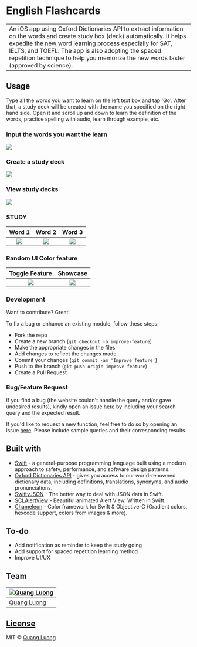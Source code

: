 # English Flashcards

<table>
<tr>
<td>
  An iOS app using Oxford Dictionaries API to extract information on the words and create study box (deck) automatically. It helps expedite the new word learning process especially for SAT, IELTS, and TOEFL. The app is also adopting the spaced repetition technique to help you memorize the new words faster (approved by science).
</td>
</tr>
</table>

## Usage
Type all the words you want to learn on the left text box and tap 'Go'. After that, a study deck will be created with the name you specified on the right hand side. Open it and scroll up and down to learn the definition of the words, practice spelling with audio, learn through example, etc.

### Input the words you want the learn
![](https://github.com/quanglddev/English-Flashcards/blob/media/landing_screen.PNG?raw=true)

### Create a study deck
![](https://github.com/quanglddev/English-Flashcards/blob/media/create_box.PNG?raw=true)

### View study decks
![](https://github.com/quanglddev/English-Flashcards/blob/media/landing_screen_with_box.PNG?raw=true)

### STUDY
Word 1 | Word 2 | Word 3
:-------------------------:|:-------------------------:|:-------------------------:
![](https://github.com/quanglddev/English-Flashcards/blob/media/study_1.PNG) | ![](https://github.com/quanglddev/English-Flashcards/blob/media/IMG_8409_2.PNG) | ![](https://github.com/quanglddev/English-Flashcards/blob/media/study_3.PNG)

### Random UI Color feature
Toggle Feature | Showcase
:-------------------------:|:-------------------------:
![](https://github.com/quanglddev/English-Flashcards/blob/media/settings.PNG) | ![](https://github.com/quanglddev/English-Flashcards/blob/media/random_ui_color.PNG)

### Development
Want to contribute? Great!

To fix a bug or enhance an existing module, follow these steps:

- Fork the repo
- Create a new branch (`git checkout -b improve-feature`)
- Make the appropriate changes in the files
- Add changes to reflect the changes made
- Commit your changes (`git commit -am 'Improve feature'`)
- Push to the branch (`git push origin improve-feature`)
- Create a Pull Request 

### Bug/Feature Request

If you find a bug (the website couldn't handle the query and/or gave undesired results), kindly open an issue [here](https://github.com/quanglddev/English-Flashcards/issues/new) by including your search query and the expected result.

If you'd like to request a new function, feel free to do so by opening an issue [here](https://github.com/quanglddev/English-Flashcards/issues/new). Please include sample queries and their corresponding results.

## Built with 

- [Swift](https://swift.org/) - a general-purpose programming language built using a modern approach to safety, performance, and software design patterns.
- [Oxford Dictionaries API](https://developer.oxforddictionaries.com/) - gives you access to our world-renowned dictionary data, including definitions, translations, synonyms, and audio pronunciations.
- [SwiftyJSON](https://github.com/SwiftyJSON/SwiftyJSON/) - The better way to deal with JSON data in Swift.
- [SCLAlertView](https://github.com/vikmeup/SCLAlertView-Swift/) - Beautiful animated Alert View. Written in Swift.
- [Chameleon](https://github.com/vicc/Chameleon) - Color framework for Swift & Objective-C (Gradient colors, hexcode support, colors from images & more).

## To-do
- Add notification as reminder to keep the study going
- Add support for spaced repetition learning method
- Improve UI/UX

## Team
[![Quang Luong](https://avatars1.githubusercontent.com/u/42598512?s=460&u=95e4c6c1c0467858ffbf8df18eeefe6afb869cb7&v=4)](https://github.com/quanglddev) |
---|
[Quang Luong](https://github.com/quanglddev) |

## [License](https://github.com/quanglddev/English-Flashcards/blob/master/LICENSE.md)

MIT © [Quang Luong](https://github.com/quanglddev)